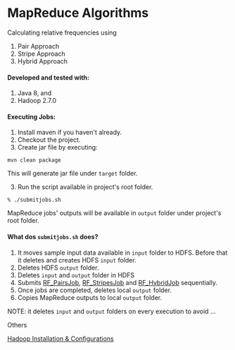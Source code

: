 # MapReduce Algorithms
Calculating relative frequencies using
1. Pair Approach
2. Stripe Approach
3. Hybrid Approach

#### Developed and tested with:
1. Java 8, and
2. Hadoop 2.7.0

#### Executing Jobs:
1. Install maven if you haven't already.
1. Checkout the project.
2. Create jar file by executing:
```
mvn clean package
```
This will generate jar file under ```target``` folder.

3. Run the script available in project's root folder.
```
% ./submitjobs.sh
``` 
MapReduce jobs' outputs will be available in ```output``` folder under project's root folder.

#### What dos ```submitjobs.sh``` does?
1. It moves sample input data available in ```input``` folder to HDFS. Before that it deletes and creates HDFS ```input``` folder.
2. Deletes HDFS ```output``` folder.
3. Deletes ```input``` and ```output``` folder in HDFS
4. Submits [RF_PairsJob](./src/main/java/cs522/lab/pair/RF_PairsJob.java), [RF_StripesJob](mapreduce-algo/src/main/java/cs522/lab/stripe/RF_StripesJob.java) and [RF_HybridJob](mapreduce-algo/src/main/java/cs522/lab/hybrid/RF_HybridJob.java) sequentially.
5. Once jobs are completed, deletes local ```output``` folder.
6. Copies MapReduce outputs to local ```output``` folder.

NOTE: it deletes ```input``` and ```output``` folders on every execution to avoid ...

Others

[Hadoop Installation & Configurations](hadoop-installation.md)